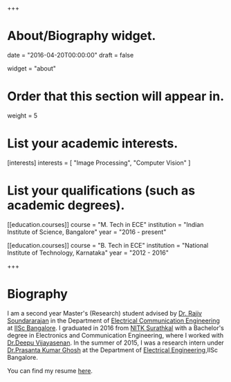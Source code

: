 +++
# About/Biography widget.

date = "2016-04-20T00:00:00"
draft = false

widget = "about"

# Order that this section will appear in.
weight = 5

# List your academic interests.
[interests]
  interests = [
    "Image Processing",
    "Computer Vision"  ]

# List your qualifications (such as academic degrees).
[[education.courses]]
  course = "M. Tech in ECE"
  institution = "Indian Institute of Science, Bangalore"
  year = "2016 - present"

[[education.courses]]
  course = "B. Tech in ECE"
  institution = "National Institute of Technology, Karnataka"
  year = "2012 - 2016"

 
+++

# Biography

I am a second year Master's (Research) student advised by [Dr. Rajiv Soundararajan](http://ece.iisc.ernet.in/~rajivs/#/) in the Department of [Electrical Communication Engineering](http://ece.iisc.ac.in/) at [IISc Bangalore](http://iisc.ac.in/). I graduated in 2016 from [NITK Surathkal](http://nitk.ac.in/) with a Bachelor's degree in Electronics and Communication Engineering, where I worked with [Dr.Deepu Vijayasenan](http://ece.nitk.ac.in/faculty/deepu-vijayasenan). In the summer of 2015, I was a research intern under [Dr.Prasanta Kumar Ghosh](http://www.ee.iisc.ac.in/new/people/faculty/prasantg/) at the Department of [Electrical Engineering](http://www.ee.iisc.ac.in),IISc Bangalore.

You can find my resume [here](pdf/Pavan_CV.pdf). 

